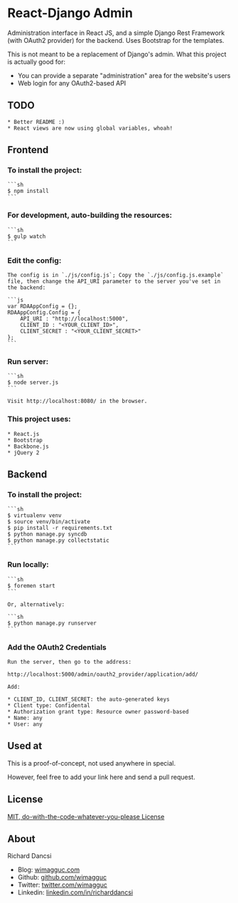 # React-Django Admin

Administration interface in React JS, and a simple Django Rest Framework (with OAuth2 provider) for the backend. Uses Bootstrap for the templates.

This is not meant to be a replacement of Django's admin. What this project is actually good for:

* You can provide a separate "administration" area for the website's users
* Web login for any OAuth2-based API

## TODO

    * Better README :)
    * React views are now using global variables, whoah!

## Frontend

### To install the project:

    ```sh
    $ npm install
    ```

### For development, auto-building the resources:

    ```sh
    $ gulp watch
    ```

### Edit the config:

    The config is in `./js/config.js`; Copy the `./js/config.js.example` file, then change the API_URI parameter to the server you've set in the backend:

    ```js
    var RDAAppConfig = {};
    RDAAppConfig.Config = {
    	API_URI : "http://localhost:5000",
    	CLIENT_ID : "<YOUR_CLIENT_ID>",
    	CLIENT_SECRET : "<YOUR_CLIENT_SECRET>"
    };
    ```

### Run server:

    ```sh
    $ node server.js
    ```

    Visit http://localhost:8080/ in the browser.

### This project uses:

    * React.js
    * Bootstrap
    * Backbone.js
    * jQuery 2

## Backend

### To install the project:

    ```sh
    $ virtualenv venv
    $ source venv/bin/activate
    $ pip install -r requirements.txt
    $ python manage.py syncdb
    $ python manage.py collectstatic
    ```

### Run locally:

    ```sh
    $ foremen start
    ```

    Or, alternatively:

    ```sh
    $ python manage.py runserver
    ```

### Add the OAuth2 Credentials

    Run the server, then go to the address:

    http://localhost:5000/admin/oauth2_provider/application/add/

    Add:

    * CLIENT_ID, CLIENT_SECRET: the auto-generated keys
    * Client type: Confidental
    * Authorization grant type: Resource owner password-based
    * Name: any
    * User: any

## Used at

This is a proof-of-concept, not used anywhere in special.

However, feel free to add your link here and send a pull request.


## License

[MIT, do-with-the-code-whatever-you-please License](https://github.com/wimagguc/react-django-admin/blob/master/LICENSE)

## About

Richard Dancsi

- Blog: [wimagguc.com](http://www.wimagguc.com/)
- Github: [github.com/wimagguc](http://github.com/wimagguc/)
- Twitter: [twitter.com/wimagguc](http://twitter.com/wimagguc/)
- Linkedin: [linkedin.com/in/richarddancsi](http://linkedin.com/in/richarddancsi)
